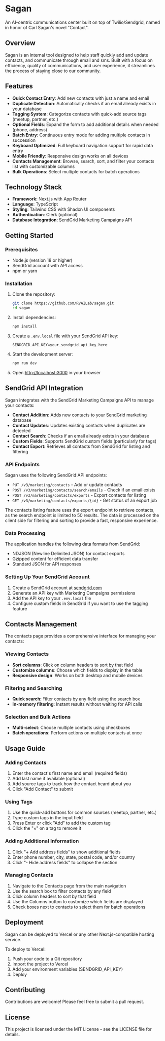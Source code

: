 # Sagan

An AI-centric communications center built on top of Twilio/Sendgrid, named in honor of Carl Sagan's novel "Contact".


## Overview

Sagan is an internal tool designed to help staff quickly add and update contacts, and communicate through email and sms. Built with a focus on efficiency, quality of communications, and user experience, it streamlines the process of staying close to our community.

## Features

- **Quick Contact Entry**: Add new contacts with just a name and email
- **Duplicate Detection**: Automatically checks if an email already exists in your database
- **Tagging System**: Categorize contacts with quick-add source tags (meetup, partner, etc.)
- **Optional Fields**: Expand the form to add additional details when needed (phone, address)
- **Batch Entry**: Continuous entry mode for adding multiple contacts in succession
- **Keyboard Optimized**: Full keyboard navigation support for rapid data entry
- **Mobile Friendly**: Responsive design works on all devices
- **Contacts Management**: Browse, search, sort, and filter your contacts list with customizable columns
- **Bulk Operations**: Select multiple contacts for batch operations

## Technology Stack

- **Framework**: Next.js with App Router
- **Language**: TypeScript
- **Styling**: Tailwind CSS with Shadcn UI components
- **Authentication**: Clerk (optional)
- **Database Integration**: SendGrid Marketing Campaigns API

## Getting Started

### Prerequisites

- Node.js (version 18 or higher)
- SendGrid account with API access
- npm or yarn

### Installation

1. Clone the repository:
   ```bash
   git clone https://github.com/RVAILab/sagan.git
   cd sagan
   ```

2. Install dependencies:
   ```bash
   npm install
   ```

3. Create a `.env.local` file with your SendGrid API key:
   ```
   SENDGRID_API_KEY=your_sendgrid_api_key_here
   ```

4. Start the development server:
   ```bash
   npm run dev
   ```

5. Open [http://localhost:3000](http://localhost:3000) in your browser

## SendGrid API Integration

Sagan integrates with the SendGrid Marketing Campaigns API to manage your contacts:

- **Contact Addition**: Adds new contacts to your SendGrid marketing database
- **Contact Updates**: Updates existing contacts when duplicates are detected
- **Contact Search**: Checks if an email already exists in your database
- **Custom Fields**: Supports SendGrid custom fields (particularly for tags)
- **Contact Export**: Retrieves all contacts from SendGrid for listing and filtering

### API Endpoints

Sagan uses the following SendGrid API endpoints:

- `PUT /v3/marketing/contacts` - Add or update contacts
- `POST /v3/marketing/contacts/search/emails` - Check if an email exists
- `POST /v3/marketing/contacts/exports` - Export contacts for listing
- `GET /v3/marketing/contacts/exports/{id}` - Get status of an export job

The contacts listing feature uses the export endpoint to retrieve contacts, as the search endpoint is limited to 50 results. The data is processed on the client side for filtering and sorting to provide a fast, responsive experience.

### Data Processing

The application handles the following data formats from SendGrid:

- NDJSON (Newline Delimited JSON) for contact exports
- Gzipped content for efficient data transfer
- Standard JSON for API responses

### Setting Up Your SendGrid Account

1. Create a SendGrid account at [sendgrid.com](https://sendgrid.com/)
2. Generate an API key with Marketing Campaigns permissions
3. Add the API key to your `.env.local` file
4. Configure custom fields in SendGrid if you want to use the tagging feature

## Contacts Management

The contacts page provides a comprehensive interface for managing your contacts:

### Viewing Contacts

- **Sort columns**: Click on column headers to sort by that field
- **Customize columns**: Choose which fields to display in the table
- **Responsive design**: Works on both desktop and mobile devices

### Filtering and Searching

- **Quick search**: Filter contacts by any field using the search box
- **In-memory filtering**: Instant results without waiting for API calls

### Selection and Bulk Actions

- **Multi-select**: Choose multiple contacts using checkboxes
- **Batch operations**: Perform actions on multiple contacts at once

## Usage Guide

### Adding Contacts

1. Enter the contact's first name and email (required fields)
2. Add last name if available (optional)
3. Add source tags to track how the contact heard about you
4. Click "Add Contact" to submit

### Using Tags

1. Use the quick-add buttons for common sources (meetup, partner, etc.)
2. Type custom tags in the input field
3. Press Enter or click "Add" to add the custom tag
4. Click the "×" on a tag to remove it

### Adding Additional Information

1. Click "+ Add address fields" to show additional fields
2. Enter phone number, city, state, postal code, and/or country
3. Click "- Hide address fields" to collapse the section

### Managing Contacts

1. Navigate to the Contacts page from the main navigation
2. Use the search box to filter contacts by any field
3. Click column headers to sort by that field
4. Use the Columns button to customize which fields are displayed
5. Check boxes next to contacts to select them for batch operations

## Deployment

Sagan can be deployed to Vercel or any other Next.js-compatible hosting service.

To deploy to Vercel:

1. Push your code to a Git repository
2. Import the project to Vercel
3. Add your environment variables (SENDGRID_API_KEY)
4. Deploy

## Contributing

Contributions are welcome! Please feel free to submit a pull request.

## License

This project is licensed under the MIT License - see the LICENSE file for details.
